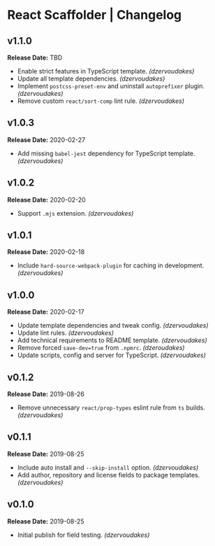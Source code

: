 # React Scaffolder | Changelog

## v1.1.0

**Release Date:** TBD

* Enable strict features in TypeScript template. _(dzervoudakes)_
* Update all template dependencies. _(dzervoudakes)_
* Implement `postcss-preset-env` and uninstall `autoprefixer` plugin. _(dzervoudakes)_
* Remove custom `react/sort-comp` lint rule. _(dzervoudakes)_

## v1.0.3

**Release Date:** 2020-02-27

* Add missing `babel-jest` dependency for TypeScript template. _(dzervoudakes)_

## v1.0.2

**Release Date:** 2020-02-20

* Support `.mjs` extension. _(dzervoudakes)_

## v1.0.1

**Release Date:** 2020-02-18

* Include `hard-source-webpack-plugin` for caching in development. _(dzervoudakes)_

## v1.0.0

**Release Date:** 2020-02-17

* Update template dependencies and tweak config. _(dzervoudakes)_
* Update lint rules. _(dzervoudakes)_
* Add technical requirements to README template. _(dzervoudakes)_
* Remove forced `save-dev=true` from `.npmrc`. _(dzeroudakes)_
* Update scripts, config and server for TypeScript. _(dzervoudakes)_

## v0.1.2

**Release Date:** 2019-08-26

* Remove unnecessary `react/prop-types` eslint rule from `ts` builds. _(dzervoudakes)_

## v0.1.1

**Release Date:** 2019-08-25

* Include auto install and `--skip-install` option. _(dzervoudakes)_
* Add author, repository and license fields to package templates. _(dzervoudakes)_

## v0.1.0

**Release Date:** 2019-08-25

* Initial publish for field testing. _(dzervoudakes)_
